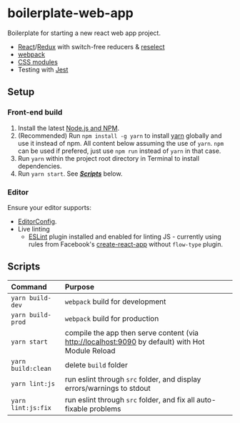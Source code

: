 # boilerplate-web-app
Boilerplate for starting a new react web app project.
 - [React](https://facebook.github.io/react/)/[Redux](http://redux.js.org/) with switch-free reducers & [reselect](https://github.com/reactjs/reselect)
 - [webpack](https://webpack.js.org)
 - [CSS modules](https://github.com/css-modules/css-modules)
 - Testing with [Jest](https://facebook.github.io/jest/)

## Setup

### Front-end build
1. Install the latest [Node.js and NPM](https://nodejs.org).
2. (Recommended) Run `npm install -g yarn` to install [yarn](https://yarnpkg.com/) globally and use it instead of npm. All content below assuming the use of `yarn`. `npm` can be used if prefered, just use `npm run` instead of `yarn` in that case.
3. Run `yarn` within the project root directory in Terminal to install dependencies.
4. Run `yarn start`. See ***[Scripts](#scripts)*** below.

### Editor

Ensure your editor supports:
- [EditorConfig](http://editorconfig.org/#download).
- Live linting
  - [ESLint](http://eslint.org/docs/user-guide/integrations#editors) plugin installed and enabled for linting JS - currently using rules from Facebook's [create-react-app](https://github.com/facebookincubator/create-react-app) without `flow-type` plugin.

## Scripts

| Command               | Purpose                                          |
|:----------------------|:-------------------------------------------------|
| `yarn build-dev`      | `webpack` build for development                  |
| `yarn build-prod`     | `webpack` build for production                   |
| `yarn start`          | compile the app then serve content (via [http://localhost:9090](http://localhost:9090) by default) with Hot Module Reload |
| `yarn build:clean`    | delete `build` folder                            |
| `yarn lint:js`        | run eslint through `src` folder, and display errors/warnings to stdout |
| `yarn lint:js:fix`    | run eslint through `src` folder, and fix all auto-fixable problems |
